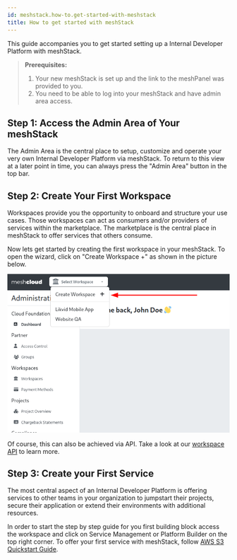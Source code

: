 ```yaml
---
id: meshstack.how-to.get-started-with-meshstack
title: How to get started with meshStack
---
```


This guide accompanies you to get started setting up a Internal Developer Platform with meshStack.

> **Prerequisites:**
> 1. Your new meshStack is set up and the link to the meshPanel was provided to you.
> 2. You need to be able to log into your meshStack and have admin area access.

## Step 1: Access the Admin Area of Your meshStack

The Admin Area is the central place to setup, customize and operate your very own Internal Developer Platform via meshStack.
To return to this view at a later point in time, you can always press the "Admin Area" button in the top bar.

## Step 2: Create Your First Workspace

Workspaces provide you the opportunity to onboard and structure your use cases. Those workspaces can act as consumers and/or providers of services within the marketplace. The marketplace is 
the central place in meshStack to offer services that others consume. 

Now lets get started by creating the first workspace in your meshStack. To open the wizard, click on "Create Workspace +" as shown in the picture below.

![Create meshWorkspace](assets/create-workspace.png)

Of course, this can also be achieved via API. Take a look at our [workspace API](/api/index.html#_meshworkspace) to learn more.

## Step 3: Create your First Service 

The most central aspect of an Internal Developer Platform is offering services to other teams in your organization to jumpstart their projects, secure their application or extend their environments with additional resources.

In order to start the step by step guide for you first building block access the workspace and click on Service Management or Platform Builder on the top right corner.
To offer your first service with meshStack, follow [AWS S3 Quickstart Guide](./meshstack.building-aws-quickstart-guide.md).
